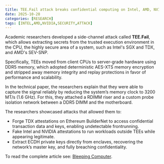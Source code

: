 ```yaml
---
title: TEE.Fail attack breaks confidential computing on Intel, AMD, NVIDIA CPUs
date: 2025-10-28
categories: [RESEARCH]
tags: [INTEL,AMD,NVIDIA,SECURITY,ATTACK]
---
```


Academic researchers developed a side-channel attack called **TEE.Fail**, which allows extracting secrets from the trusted execution environment in the CPU, the highly secure area of a system, such as Intel's SGX and TDX, and AMD's SEV-SNP.

Specifically, TEEs moved from client CPUs to server-grade hardware using DDR5 memory, which adopted deterministic AES-XTS memory encryption and stripped away memory integrity and replay protections in favor of performance and scalability.

In the technical paper, the researchers explain that they were able to capture the signal reliably by reducing the system’s memory clock to 3200 MT/s (1.6 GHz). For this, they attached a RDIMM riser and a custom probe isolation network between a DDR5 DIMM and the motherboard.

The researchers showcased attacks that allowed them to:
* Forge TDX attestations on Ethereum BuilderNet to access confidential transaction data and keys, enabling undetectable frontrunning.
* Fake Intel and NVIDIA attestations to run workloads outside TEEs while appearing legitimate.
* Extract ECDH private keys directly from enclaves, recovering the network’s master key, and fully breaching confidentiality.

To read the complete article see: [Bleeping Computer](https://www.bleepingcomputer.com/news/security/teefail-attack-breaks-confidential-computing-on-intel-amd-nvidia-cpus/).
